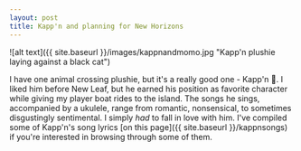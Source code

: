 ```yaml
---
layout: post
title: Kapp'n and planning for New Horizons
---
```


![alt text]({{ site.baseurl }}/images/kappnandmomo.jpg "Kapp'n plushie laying against a black cat")

I have one animal crossing plushie, but it's a really good one - Kapp'n 💚. I liked him before New Leaf, but he earned his position as favorite character while giving my player boat rides to the island. The songs he sings, accompanied by a ukulele, range from romantic, nonsensical, to sometimes disgustingly sentimental. I simply *had* to fall in love with him. I've compiled some of Kapp'n's song lyrics [on this page]({{ site.baseurl }}/kappnsongs) if you're interested in browsing through some of them.

